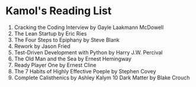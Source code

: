 # Kamol's Reading List
1. Cracking the Coding Interview by Gayle Laakmann McDowell
2. The Lean Startup by Eric Ries
3. The Four Steps to Epiphany by Steve Blank
4. Rework by Jason Fried
5. Test-Driven Development with Python by Harry J.W. Percival
6. The Old Man and the Sea by Ernest Hemingway
7. Ready Player One by Ernest Cline
8. The 7 Habits of Highly Effective Poeple by Stephen Covey
9. Complete Calisthenics by Ashley Kalym
10 Dark Matter by Blake Crouch
